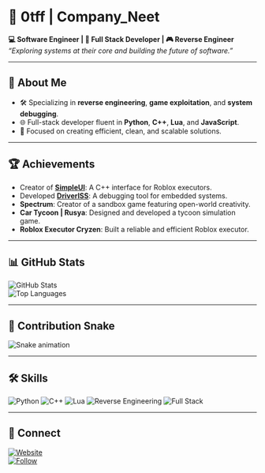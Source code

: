 # 👾 0tff | Company_Neet  

**💻 Software Engineer | 🔧 Full Stack Developer | 🎮 Reverse Engineer**  
*“Exploring systems at their core and building the future of software.”*

---

## 🚀 About Me  
- 🛠️ Specializing in **reverse engineering**, **game exploitation**, and **system debugging**.  
- 🌐 Full-stack developer fluent in **Python**, **C++**, **Lua**, and **JavaScript**.  
- 🎯 Focused on creating efficient, clean, and scalable solutions.  

---

## 🏆 Achievements  
- Creator of **[SimpleUI](https://github.com/0tff/SimpleUI)**: A C++ interface for Roblox executors.  
- Developed **[DriverISS](https://github.com/0tff/DriverISS)**: A debugging tool for embedded systems.  
- **Spectrum**: Creator of a sandbox game featuring open-world creativity.  
- **Car Tycoon | Rusya**: Designed and developed a tycoon simulation game.  
- **Roblox Executor Cryzen**: Built a reliable and efficient Roblox executor.  

---

## 📊 GitHub Stats  
![GitHub Stats](https://github-readme-stats.vercel.app/api?username=0tff&show_icons=true&theme=radical)  
![Top Languages](https://github-readme-stats.vercel.app/api/top-langs/?username=0tff&layout=compact&theme=radical)  

---

## 🐍 Contribution Snake  
![Snake animation](https://github.com/0tff/0tff/blob/output/github-contribution-grid-snake.svg)

---

## 🛠️ Skills  
![Python](https://img.shields.io/badge/Python-Expert-blue?logo=python&logoColor=white)
![C++](https://img.shields.io/badge/C++-Advanced-green?logo=cplusplus&logoColor=white)
![Lua](https://img.shields.io/badge/Lua-Pro-lightblue?logo=lua&logoColor=white)
![Reverse Engineering](https://img.shields.io/badge/Reverse%20Engineering-Pro-yellow)
![Full Stack](https://img.shields.io/badge/Full%20Stack-Developer-brightgreen)

---

## 🔗 Connect  
[![Website](https://img.shields.io/badge/Website-Visit-brightgreen)](https://0tffxploita.vk)  
[![Follow](https://img.shields.io/github/followers/0tff?style=social)](https://github.com/0tff)  
